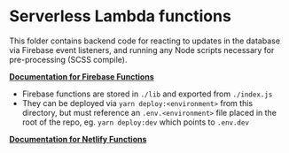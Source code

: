 # Serverless Lambda functions

This folder contains backend code for reacting to updates in the database via Firebase event listeners, and running any
Node scripts necessary for pre-processing (SCSS compile).

**[Documentation for Firebase Functions](https://firebase.google.com/docs/functions/)**

- Firebase functions are stored in `./lib` and exported from `./index.js`
- They can be deployed via `yarn deploy:<environment>` from this directory,
  but must reference an `.env.<environment>` file placed in the root of the repo,
  eg. `yarn deploy:dev` which points to `.env.dev`

**[Documentation for Netlify Functions](https://docs.netlify.com/functions/overview/)**
